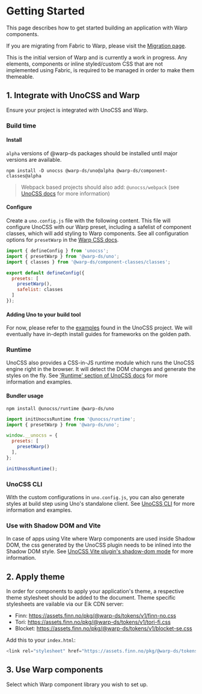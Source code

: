 <script setup>
  import Vue from './vue.md';
  import Elements from './elements.md';
  import React from './react.md';
</script>

# Getting Started

This page describes how to get started building an application with Warp components.

If you are migrating from Fabric to Warp, please visit the [Migration page](/migrating).

This is the initial version of Warp and is currently a work in progress. Any elements, components or inline styled/custom CSS that are not implemented using Fabric, is required to be managed in order to make them themeable.

## 1. Integrate with UnoCSS and Warp

Ensure your project is integrated with UnoCSS and Warp.

### Build time

#### Install

`alpha` versions of @warp-ds packages should be installed until major versions are available.

```shell
npm install -D unocss @warp-ds/uno@alpha @warp-ds/component-classes@alpha
```

> Webpack based projects should also add: `@unocss/webpack` (see [UnoCSS docs](https://unocss.dev/integrations/webpack) for more information)

#### Configure

Create a `uno.config.js` file with the following content. This file will configure UnoCSS with our Warp preset, including a safelist of component classes, which will add styling to Warp components. See all configuration options for `presetWarp` in the [Warp CSS docs](https://warp-ds.github.io/css-docs/plugin-api).

```js
import { defineConfig } from 'unocss';
import { presetWarp } from '@warp-ds/uno';
import { classes } from '@warp-ds/component-classes/classes';

export default defineConfig({
  presets: [
    presetWarp(),
    safelist: classes
  ]
});
```

#### Adding Uno to your build tool

For now, please refer to the [examples](https://github.com/unocss/unocss/tree/main/examples) found in the UnoCSS project. We will eventually have in-depth install guides for frameworks on the golden path.


### Runtime

UnoCSS also provides a CSS-in-JS runtime module which runs the UnoCSS engine right in the browser. It will detect the DOM changes and generate the styles on the fly. See ['Runtime' section of UnoCSS docs](https://unocss.dev/integrations/runtime#runtime) for more information and examples.

#### Bundler usage

```shell
npm install @unocss/runtime @warp-ds/uno
```

```js
import initUnocssRuntime from '@unocss/runtime';
import { presetWarp } from '@warp-ds/uno';

window.__unocss = {
  presets: [
    presetWarp()
  ],
};

initUnossRuntime();
```

### UnoCSS CLI

With the custom configurations in `uno.config.js`, you can also generate styles at build step using Uno's standalone client.
See [UnoCSS CLI](https://unocss.dev/integrations/cli) for more information and examples.


### Use with Shadow DOM and Vite

In case of apps using Vite where Warp components are used inside Shadow DOM, the css generated by the UnoCSS plugin needs to be inlined into the Shadow DOM style. See [UnoCSS Vite plugin's shadow-dom mode](https://unocss.dev/integrations/vite#shadow-dom) for more information.

## 2. Apply theme

In order for components to apply your application's theme, a respective theme stylesheet should be added to the document. Theme specific stylesheets are vailable via our Eik CDN server:
* Finn: https://assets.finn.no/pkg/@warp-ds/tokens/v1/finn-no.css
* Tori: https://assets.finn.no/pkg/@warp-ds/tokens/v1/tori-fi.css
* Blocket: https://assets.finn.no/pkg/@warp-ds/tokens/v1/blocket-se.css

Add this to your `index.html`:

```js
<link rel="stylesheet" href="https://assets.finn.no/pkg/@warp-ds/tokens/v1/finn-no.css">
```

## 3. Use Warp components

Select which Warp component library you wish to set up.

<tabs-content> 
  <template v-slot:react>
   <react />
  </template>
  <template v-slot:vue>
    <vue />
  </template>
  <template v-slot:elements>
    <elements />
  </template>
</tabs-content>
